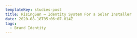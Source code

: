 ```yaml
---
templateKey: studies-post
title: RisingSun — Identity System For a Solar Installer
date: 2020-08-18T05:06:07.014Z
tags:
  - Brand Identity
---
```

